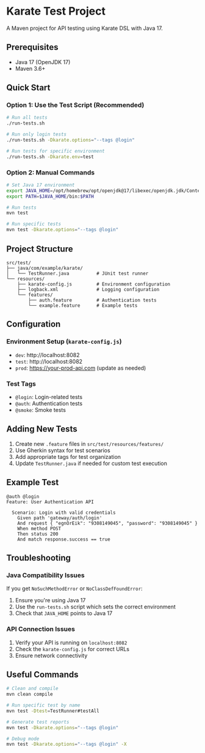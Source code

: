 # Karate Test Project

A Maven project for API testing using Karate DSL with Java 17.

## Prerequisites

- Java 17 (OpenJDK 17)
- Maven 3.6+

## Quick Start

### Option 1: Use the Test Script (Recommended)

```bash
# Run all tests
./run-tests.sh

# Run only login tests
./run-tests.sh -Dkarate.options="--tags @login"

# Run tests for specific environment
./run-tests.sh -Dkarate.env=test
```

### Option 2: Manual Commands

```bash
# Set Java 17 environment
export JAVA_HOME=/opt/homebrew/opt/openjdk@17/libexec/openjdk.jdk/Contents/Home
export PATH=$JAVA_HOME/bin:$PATH

# Run tests
mvn test

# Run specific tests
mvn test -Dkarate.options="--tags @login"
```

## Project Structure

```
src/test/
├── java/com/example/karate/
│   └── TestRunner.java          # JUnit test runner
└── resources/
    ├── karate-config.js         # Environment configuration
    ├── logback.xml              # Logging configuration
    └── features/
        ├── auth.feature         # Authentication tests
        └── example.feature      # Example tests
```

## Configuration

### Environment Setup (`karate-config.js`)
- `dev`: http://localhost:8082
- `test`: http://localhost:8082  
- `prod`: https://your-prod-api.com (update as needed)

### Test Tags
- `@login`: Login-related tests
- `@auth`: Authentication tests
- `@smoke`: Smoke tests

## Adding New Tests

1. Create new `.feature` files in `src/test/resources/features/`
2. Use Gherkin syntax for test scenarios
3. Add appropriate tags for test organization
4. Update `TestRunner.java` if needed for custom test execution

## Example Test

```gherkin
@auth @login
Feature: User Authentication API

  Scenario: Login with valid credentials
    Given path 'gateway/auth/login'
    And request { "egnOrEik": "9308149045", "password": "9308149045" }
    When method POST
    Then status 200
    And match response.success == true
```

## Troubleshooting

### Java Compatibility Issues
If you get `NoSuchMethodError` or `NoClassDefFoundError`:
1. Ensure you're using Java 17
2. Use the `run-tests.sh` script which sets the correct environment
3. Check that `JAVA_HOME` points to Java 17

### API Connection Issues
1. Verify your API is running on `localhost:8082`
2. Check the `karate-config.js` for correct URLs
3. Ensure network connectivity

## Useful Commands

```bash
# Clean and compile
mvn clean compile

# Run specific test by name
mvn test -Dtest=TestRunner#testAll

# Generate test reports
mvn test -Dkarate.options="--tags @login"

# Debug mode
mvn test -Dkarate.options="--tags @login" -X
```